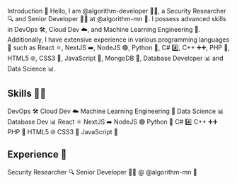 Introduction 👋
Hello, I am @algorithm-developer 🙋‍♂️, a Security Researcher 🔍 and Senior Developer 👨‍💻 at @algorithm-mn 🏢. I possess advanced skills in DevOps 🛠️, Cloud Dev ☁️, and Machine Learning Engineering 🤖. Additionally, I have extensive experience in various programming languages 🚀 such as React ⚛️, NextJS ➡️, NodeJS 🟢, Python 🐍, C# #️⃣, C++ ➕➕, PHP 🐘, HTML5 🌐, CSS3 🎨, JavaScript 🚀, MongoDB 🍃, Database Developer 📊 and Data Science 📊.

Skills 🤹‍♂️
------
DevOps 🛠️
Cloud Dev ☁️
Machine Learning Engineering 🤖
Data Science 📊
Database Dev 📊
React ⚛️
NextJS ➡️
NodeJS 🟢
Python 🐍
C# #️⃣
C++ ➕➕
PHP 🐘
HTML5 🌐
CSS3 🎨
JavaScript 🚀

Experience 💼
----------
Security Researcher 🔍
Senior Developer 👨‍💻 @ @algorithm-mn 🏢
